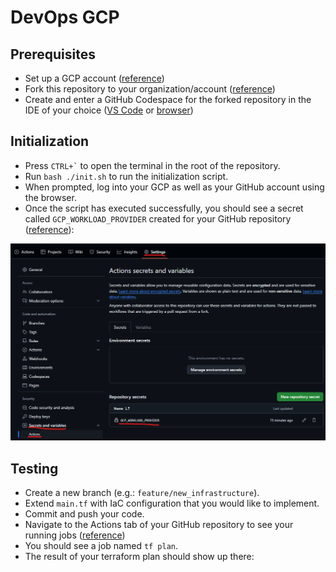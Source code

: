 # DevOps GCP

## Prerequisites

- Set up a GCP account ([reference](https://cloud.google.com/docs/get-started))
- Fork this repository to your organization/account ([reference](https://docs.github.com/en/pull-requests/collaborating-with-pull-requests/working-with-forks/fork-a-repo?tool=webui&platform=windows))
- Create and enter a GitHub Codespace for the forked repository in the IDE of your choice ([VS Code](https://docs.github.com/en/codespaces/developing-in-a-codespace/creating-a-codespace-for-a-repository?tool=vscode) or [browser](https://docs.github.com/en/codespaces/developing-in-a-codespace/creating-a-codespace-for-a-repository))

## Initialization

- Press `` CTRL+` `` to open the terminal in the root of the repository.
- Run `bash ./init.sh` to run the initialization script.
- When prompted, log into your GCP as well as your GitHub account using the browser.
- Once the script has executed successfully, you should see a secret called `GCP_WORKLOAD_PROVIDER` created for your GitHub repository ([reference](https://docs.github.com/en/actions/security-for-github-actions/security-guides/using-secrets-in-github-actions#creating-secrets-for-a-repository)):

![GitHub Action Secret](.docs/gh_action_secret.png)

## Testing

- Create a new branch (e.g.: `feature/new_infrastructure`).
- Extend `main.tf` with IaC configuration that you would like to implement.
- Commit and push your code.
- Navigate to the Actions tab of your GitHub repository to see your running jobs ([reference](https://docs.github.com/en/actions/monitoring-and-troubleshooting-workflows/monitoring-workflows/viewing-workflow-run-history))
- You should see a job named `tf plan`.
- The result of your terraform plan should show up there: